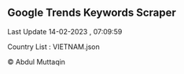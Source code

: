 

## Google Trends Keywords Scraper 
 
Last Update 14-02-2023 , 07:09:59

Country List :
VIETNAM.json



© Abdul Muttaqin 
